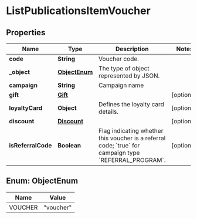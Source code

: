

# ListPublicationsItemVoucher


## Properties

| Name | Type | Description | Notes |
|------------ | ------------- | ------------- | -------------|
|**code** | **String** | Voucher code. |  |
|**_object** | [**ObjectEnum**](#ObjectEnum) | The type of object represented by JSON. |  |
|**campaign** | **String** | Campaign name |  |
|**gift** | [**Gift**](Gift.md) |  |  [optional] |
|**loyaltyCard** | **Object** | Defines the loyalty card details. |  [optional] |
|**discount** | [**Discount**](Discount.md) |  |  [optional] |
|**isReferralCode** | **Boolean** | Flag indicating whether this voucher is a referral code; &#x60;true&#x60; for campaign type &#x60;REFERRAL_PROGRAM&#x60;. |  [optional] |



## Enum: ObjectEnum

| Name | Value |
|---- | -----|
| VOUCHER | &quot;voucher&quot; |



